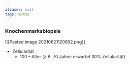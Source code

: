 ```yaml
---
aliases: null
tags: m/m19
---
```

### Knochenmarksbiopsie
![[Pasted image 20210621120952.png]]

- Zellularität
	- 100 – Alter (z.B. 70 Jahre: erwartet 30% Zellularität)